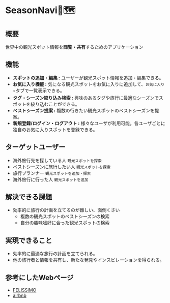 # SeasonNavi📅🗺️

## 概要

世界中の観光スポット情報を**閲覧・共有**するためのアプリケーション

## 機能

*   **スポットの追加・編集 :** ユーザーが観光スポット情報を追加・編集できる。
*   **お気に入り機能 :** 気になる観光スポットをお気に入りに追加して、`お気に入り⭐`タブで一覧表示できる。
*   **タグ・シーズン絞り込み検索 :** 興味のあるタグや旅行に最適なシーズンでスポットを絞り込むことができる。
*   **ベストシーズン提案 :** 複数の行きたい観光スポットのベストシーズンを提案。
*   **新規登録/ログイン・ログアウト :** 様々なユーザが利用可能。各ユーザごとに独自のお気に入りスポットを登録できる。

## ターゲットユーザー

*   海外旅行先を探している人  `観光スポットを探索`
*   ベストシーズンに旅行したい人  `観光スポットを探索`
*   旅行プランナー  `観光スポットを追加・探索`
*   海外旅行に行った人  `観光スポットを追加`

## 解決できる課題

*   効率的に旅行の計画を立てるのが難しい、面倒くさい
    *   複数の観光スポットのベストシーズンの検索
    *   自分の趣味嗜好に合った観光スポットの検索

## 実現できること

*   効率的に最適な旅行の計画を立てられる。
*   他の旅行者と情報を共有し、新たな発見やインスピレーションを得られる。

## 参考にしたWebページ
*   [FELISSIMO](https://www.felissimo.co.jp/gopeace/)
*   [airbnb](https://www.airbnb.jp/)
